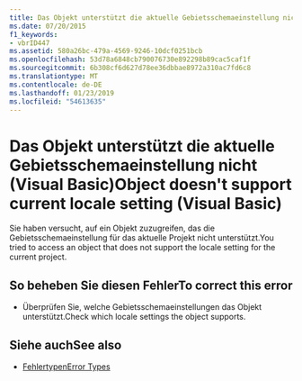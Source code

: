 ```yaml
---
title: Das Objekt unterstützt die aktuelle Gebietsschemaeinstellung nicht (Visual Basic)
ms.date: 07/20/2015
f1_keywords:
- vbrID447
ms.assetid: 580a26bc-479a-4569-9246-10dcf0251bcb
ms.openlocfilehash: 53d78a6848cb790076730e892298b89cac5caf1f
ms.sourcegitcommit: 6b308cf6d627d78ee36dbbae8972a310ac7fd6c8
ms.translationtype: MT
ms.contentlocale: de-DE
ms.lasthandoff: 01/23/2019
ms.locfileid: "54613635"
---
```

# <a name="object-doesnt-support-current-locale-setting-visual-basic"></a><span data-ttu-id="d472c-102">Das Objekt unterstützt die aktuelle Gebietsschemaeinstellung nicht (Visual Basic)</span><span class="sxs-lookup"><span data-stu-id="d472c-102">Object doesn't support current locale setting (Visual Basic)</span></span>
<span data-ttu-id="d472c-103">Sie haben versucht, auf ein Objekt zuzugreifen, das die Gebietsschemaeinstellung für das aktuelle Projekt nicht unterstützt.</span><span class="sxs-lookup"><span data-stu-id="d472c-103">You tried to access an object that does not support the locale setting for the current project.</span></span>  
  
## <a name="to-correct-this-error"></a><span data-ttu-id="d472c-104">So beheben Sie diesen Fehler</span><span class="sxs-lookup"><span data-stu-id="d472c-104">To correct this error</span></span>  
  
-   <span data-ttu-id="d472c-105">Überprüfen Sie, welche Gebietsschemaeinstellungen das Objekt unterstützt.</span><span class="sxs-lookup"><span data-stu-id="d472c-105">Check which locale settings the object supports.</span></span>  
  
## <a name="see-also"></a><span data-ttu-id="d472c-106">Siehe auch</span><span class="sxs-lookup"><span data-stu-id="d472c-106">See also</span></span>
- [<span data-ttu-id="d472c-107">Fehlertypen</span><span class="sxs-lookup"><span data-stu-id="d472c-107">Error Types</span></span>](../../visual-basic/programming-guide/language-features/error-types.md)

